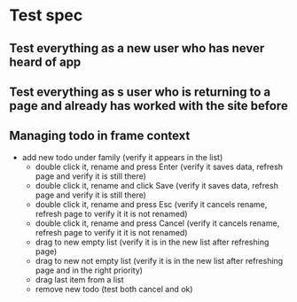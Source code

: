 # Test spec

## Test everything as a new user who has never heard of app

## Test everything as s user who is returning to a page and already has worked with the site before

## Managing todo in frame context
- add new todo under family (verify it appears in the list)
  - double click it, rename and press Enter (verify it saves data, refresh page and verify it is still there)
  - double click it, rename and click Save (verify it saves data, refresh page and verify it is still there)
  - double click it, rename and press Esc (verify it cancels rename, refresh page to verify it it is not renamed)
  - double click it, rename and press Cancel (verify it cancels rename, refresh page to verify it it is not renamed)
  - drag to new empty list (verify it is in the new list after refreshing page)
  - drag to new not empty list (verify it is in the new list after refreshing page and in the right priority)
  - drag last item from a list
  - remove new todo (test both cancel and ok)  